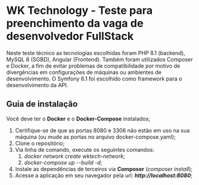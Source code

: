 # WK Technology - Teste para preenchimento da vaga de desenvolvedor FullStack
Neste teste técnico as tecnologias escolhidas foram PHP 8.1 (backend), MySQL 8 (SGBD), Angular (Frontend).
Também foram utilizados Composer e Docker, a fim de evitar problemas de compatibilidade por motivo de divergências em configurações de máquinas ou ambientes de desenvolvimento.
O Symfony 6.1 foi escolhido como framework para o desenvolvimento da API.

## Guia de instalação
Você deve ter o **Docker** e o **Docker-Compose** instalados;

1. Certifique-se de que as portas 8080 e 3306 não estão em uso na sua máquina (ou mude as portas no arquivo docker-compose.yaml);
2. Clone o repositório;
3. Via linha de comando, execute os seguintes comandos:
    1. *docker network create wktech-network*;
    2. *docker-compose up --build -d*;
4. Instale as dependências de terceiros via **Composer** (*composer install*);
5. Acesse a aplicação em seu navegador pela url: ***http://localhost:8080***;
